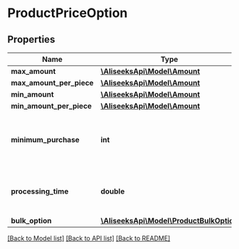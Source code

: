# ProductPriceOption

## Properties
Name | Type | Description | Notes
------------ | ------------- | ------------- | -------------
**max_amount** | [**\AliseeksApi\Model\Amount**](Amount.md) |  | [optional] 
**max_amount_per_piece** | [**\AliseeksApi\Model\Amount**](Amount.md) |  | [optional] 
**min_amount** | [**\AliseeksApi\Model\Amount**](Amount.md) |  | [optional] 
**min_amount_per_piece** | [**\AliseeksApi\Model\Amount**](Amount.md) |  | [optional] 
**minimum_purchase** | **int** | The minimum purchase amount for this price option | [optional] 
**processing_time** | **double** | The amount of time to process an order in this option | [optional] 
**bulk_option** | [**\AliseeksApi\Model\ProductBulkOption**](ProductBulkOption.md) |  | [optional] 

[[Back to Model list]](../README.md#documentation-for-models) [[Back to API list]](../README.md#documentation-for-api-endpoints) [[Back to README]](../README.md)


